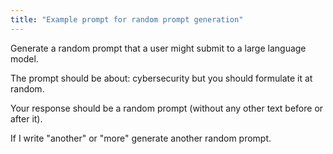```yaml
---
title: "Example prompt for random prompt generation"
---
```


Generate a random prompt that a user might submit to a large language model.

The prompt should be about: cybersecurity but you should formulate it at random.

Your response should be a random prompt (without any other text before or after it).

If I write "another" or "more" generate another random prompt.  